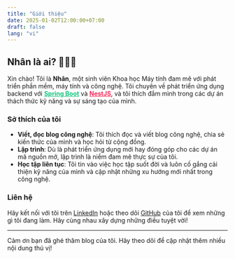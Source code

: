 ```yaml
---
title: "Giới thiệu"
date: 2025-01-02T12:00:00+07:00
draft: false
lang: "vi"
---
```


## Nhân là ai? 🧑🏻‍💻

Xin chào! Tôi là **Nhân**, một sinh viên Khoa học Máy tính đam mê với phát triển phần mềm, máy tính và công nghệ. Tôi chuyên về phát triển ứng dụng backend với <span style="color: #16C47F; font-weight: bold; text-decoration-line: underline;">Spring Boot</span> và <span style="color: #F72C5B; font-weight: bold; text-decoration-line: underline;">NestJS</span>, và tôi thích đắm mình trong các dự án thách thức kỹ năng và sự sáng tạo của mình.

### Sở thích của tôi

- **Viết, đọc blog công nghệ**: Tôi thích đọc và viết blog công nghệ, chia sẻ kiến thức của mình và học hỏi từ cộng đồng.
- **Lập trình**: Dù là phát triển ứng dụng mới hay đóng góp cho các dự án mã nguồn mở, lập trình là niềm đam mê thực sự của tôi.
- **Học tập liên tục**: Tôi tin vào việc học tập suốt đời và luôn cố gắng cải thiện kỹ năng của mình và cập nhật những xu hướng mới nhất trong công nghệ.

### Liên hệ

Hãy kết nối với tôi trên [LinkedIn](#) hoặc theo dõi [GitHub](https://www.github.com/thnhan1) của tôi để xem những gì tôi đang làm. Hãy cùng nhau xây dựng những điều tuyệt vời!

---

Cảm ơn bạn đã ghé thăm blog của tôi. Hãy theo dõi để cập nhật thêm nhiều nội dung thú vị!

